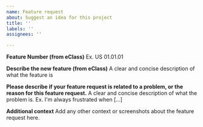 ```yaml
---
name: Feature request
about: Suggest an idea for this project
title: ''
labels: ''
assignees: ''

---
```


**Feature Number (from eClass)**
Ex. US 01.01.01

**Describe the new feature (from eClass)**
A clear and concise description of what the feature is

**Please describe if your feature request is related to a problem, or the reason for this feature request.**
A clear and concise description of what the problem is. Ex. I'm always frustrated when [...]

**Additional context**
Add any other context or screenshots about the feature request here.

